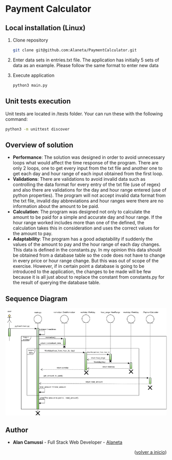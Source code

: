 # Payment Calculator

## Local installation (Linux)

1. Clone repository
   ```sh
   git clone git@github.com:Alaneta/PaymentCalculator.git
   ```
2. Enter data sets in entries.txt file. The application has initially 5 sets of data as an example. Please follow the
   same format to enter new data

3. Execute application
   ```sh
   python3 main.py 
   ```

## Unit tests execution

Unit tests are located in /tests folder. Your can run these with the following command:

   ```sh
   python3 -m unittest discover
   ```

## Overview of solution

* **Performance**: The solution was designed in order to avoid unnecessary loops what would affect the time response of
  the program. There are only 2 loops, one to get every input from the txt file and another one to get each day and hour
  range of each input obtained from the first loop.
* **Validations**: There are validations to avoid invalid data such as controlling the data format for every entry of
  the txt file (use of regex) and also there are validations for the day and hour range entered (use of python
  properties). The program will not accept invalid data format from the txt file, invalid day abbreviations and hour
  ranges were there are no information about the amount to be paid.
* **Calculation**: The program was designed not only to calculate the amount to be paid for a simple and accurate day
  and hour range. If the hour range worked includes more than one of the defined, the calculation takes this in
  consideration and uses the correct values for the amount to pay.
* **Adaptability**: The program has a good adaptability if suddenly the values of the amount to pay and the hour range
  of each day changes. This data is defined in the constants.py. In my opinion this data should be obtained from a
  database table so the code does not have to change in every price or hour range change. But this was out of scope of
  the exercise. However, if in certain point a database is going to be introduced to the application, the changes to be
  made will be few because it is all just about to replace the constant from constants.py for the result of querying the
  database table.

## Sequence Diagram

![Sequence](readme/screenshots/sequence_diagram.png)

## Author

* **Alan Camussi** - Full Stack Web Developer - [Alaneta](https://github.com/Alaneta/PaymentCalculator)

<p align="right">(<a href="#top">volver a inicio</a>)</p>

<br>
